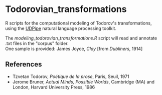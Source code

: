 # Todorovian_transformations
R scripts for the computational modeling of Todorov's transformations, using the [UDPipe](https://cran.r-project.org/web/packages/udpipe/index.html) natural language processing toolkit.  

The *modeling_todorovian_transformations.R* script will read and annotate .txt files in the "corpus" folder.  
One sample is provided: James Joyce, *Clay* [from *Dubliners*, 1914]

## References

- Tzvetan Todorov, *Poétique de la prose*, Paris, Seuil, 1971
- Jerome Bruner, *Actual Minds, Possible Worlds*, Cambridge (MA) and London, Harvard University Press, 1986
 

